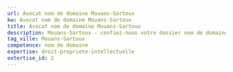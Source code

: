 ```yaml
---
url: Avocat nom de domaine Mouans-Sartoux
kw: Avocat nom de domaine Mouans-Sartoux
title: Avocat nom de domaine Mouans-Sartoux
description: Mouans-Sartoux - confiez-nous votre dossier nom de domaine
tag_ville: Mouans-Sartoux
competence: nom de domaine
expertise: droit-propriete-intellectuelle
extertise_id: 2
---
```

